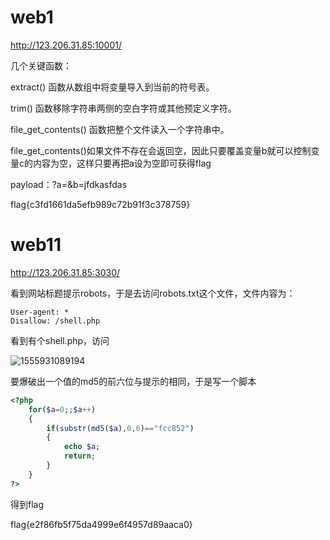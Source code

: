 # web1

http://123.206.31.85:10001/

几个关键函数：

extract() 函数从数组中将变量导入到当前的符号表。

trim() 函数移除字符串两侧的空白字符或其他预定义字符。

file_get_contents() 函数把整个文件读入一个字符串中。

file_get_contents()如果文件不存在会返回空，因此只要覆盖变量b就可以控制变量c的内容为空，这样只要再把a设为空即可获得flag

payload：?a=&b=jfdkasfdas

flag{c3fd1661da5efb989c72b91f3c378759}



# web11

<http://123.206.31.85:3030/>

看到网站标题提示robots，于是去访问robots.txt这个文件，文件内容为：

```
User-agent: *
Disallow: /shell.php
```

看到有个shell.php，访问

![1555931089194](https://s2.ax1x.com/2019/04/26/EnwzTO.png)

要爆破出一个值的md5的前六位与提示的相同，于是写一个脚本

```php
<?php
	for($a=0;;$a++)
	{
		if(substr(md5($a),0,6)=="fcc852")
		{
			echo $a;
			return;
		}
	}
?>
```

得到flag

flag{e2f86fb5f75da4999e6f4957d89aaca0}
